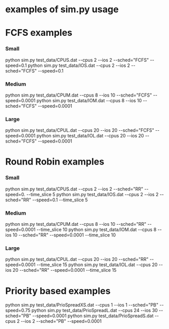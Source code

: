 # examples of sim.py usage

# FCFS examples
### Small
python sim.py test_data/CPUS.dat --cpus 2 --ios 2 --sched="FCFS" --speed=0.1
python sim.py test_data/IOS.dat --cpus 2 --ios 2 --sched="FCFS" --speed=0.1
### Medium
python sim.py test_data/CPUM.dat --cpus 8 --ios 10 --sched="FCFS" --speed=0.0001
python sim.py test_data/IOM.dat --cpus 8 --ios 10 --sched="FCFS" --speed=0.0001
### Large
python sim.py test_data/CPUL.dat --cpus 20 --ios 20 --sched="FCFS" --speed=0.0001
python sim.py test_data/IOL.dat --cpus 20 --ios 20 --sched="FCFS" --speed=0.0001

# Round Robin examples
### Small
python sim.py test_data/CPUS.dat --cpus 2 --ios 2 --sched="RR" --speed=0. --time_slice 5
python sim.py test_data/IOS.dat --cpus 2 --ios 2 --sched="RR" --speed=0.1 --time_slice 5
### Medium
python sim.py test_data/CPUM.dat --cpus 8 --ios 10 --sched="RR" --speed=0.0001 --time_slice 10
python sim.py test_data/IOM.dat --cpus 8 --ios 10 --sched="RR" --speed=0.0001 --time_slice 10
### Large
python sim.py test_data/CPUL.dat --cpus 20 --ios 20 --sched="RR" --speed=0.0001 --time_slice 15
python sim.py test_data/IOL.dat --cpus 20 --ios 20 --sched="RR" --speed=0.0001 --time_slice 15

# Priority based examples
python sim.py test_data/PrioSpreadXS.dat --cpus 1 --ios 1 --sched="PB" --speed=0.75
python sim.py test_data/PrioSpreadL.dat --cpus 24 --ios 30 --sched="PB" --speed=0.0001
python sim.py test_data/PrioSpreadS.dat --cpus 2 --ios 2 --sched="PB" --speed=0.0001